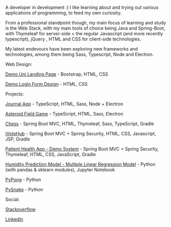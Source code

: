 A developer in development :) I like learning about and trying out various applications of programming, to feed my own curiosity.

From a professional standpoint though, my main focus of learning and study is the Web Stack, with my main tools of choice being Java and Spring-Boot, with Thymeleaf for server-side + the regular Javascript (and more recently typescript), jQuery , HTML and CSS for client-side technologies.

My latest endevours have been exploring new frameworks and technologies, among them being Sass, Typescript, Node and Electron.

Web Design:

[Demo Uni Landing Page](https://zaederx.github.io/UniLandingPage/) - Bootstrap, HTML, CSS

[Demo Login Form Design](https://zaederx.github.io/LoginForm/) - HTML, CSS


Projects:

[Journal App](https://github.com/Zaederx/JournalApp) - TypeScript, HTML, Sass, Node + Electron

[Asteroid Field Game](https://github.com/Zaederx/asteroid_field) - TypeScript, HTML, Sass, Electron

[Chess](https://github.com/Zaederx/Chess) - Spring Boot MVC, HTML, Thymeleaf, Sass, TypeScript, Gradle

[iVoteHub](https://github.com/Zaederx/iVoteHub) - Spring Boot MVC + Spring Security, HTML, CSS, Javascript, JSP, Gradle

[Patient Health App - Demo System](https://github.com/Zaederx/PatientHealthApp-v1.1) - Spring Boot MVC + Spring Security, Thymeleaf, HTML, CSS, JavaScript, Gradle

[Humidity Prediction Model - Multiple Linear Regression Model](https://github.com/Zaederx/weatherPredictionModel) - Python (with pandas & sklearn modules), Jupyter Notebook

[PyPong](https://github.com/Zaederx/PyPong) - Python

[PySnake](https://github.com/Zaederx/PySnake) - Python


Social:

[Stackoverflow](https://stackoverflow.com/users/story/9795420)

[LinkedIn](www.linkedin.com/in/z-ishmael)

